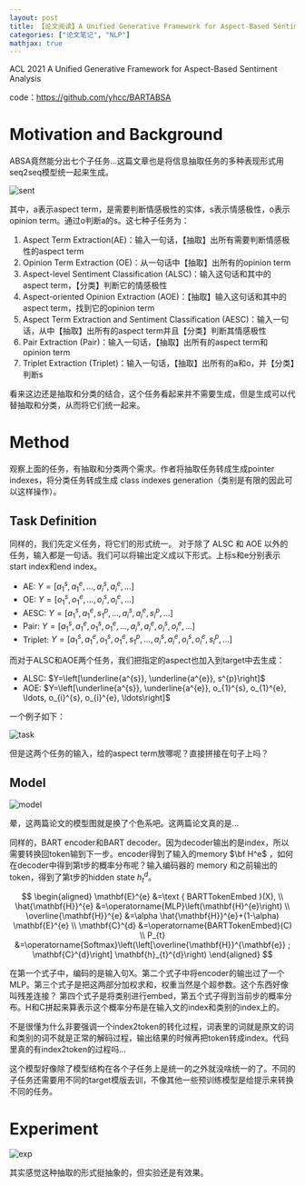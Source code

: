 ```yaml
---
layout: post
title: 【论文阅读】A Unified Generative Framework for Aspect-Based Sentiment Analysis
categories: ["论文笔记", "NLP"]
mathjax: true
---
```


ACL 2021 A Unified Generative Framework for Aspect-Based Sentiment Analysis

code：https://github.com/yhcc/BARTABSA

# Motivation and Background

ABSA竟然能分出七个子任务...这篇文章也是将信息抽取任务的多种表现形式用seq2seq模型统一起来生成。

![sent](../images/blog/sent_subtask.png)

其中，a表示aspect term，是需要判断情感极性的实体，s表示情感极性，o表示opinion term。通过o判断a的s。这七种子任务为：


1. Aspect Term Extraction(AE)：输入一句话，【抽取】出所有需要判断情感极性的aspect term
2. Opinion Term Extraction (OE)：从一句话中【抽取】出所有的opinion term
3. Aspect-level Sentiment Classification (ALSC)：输入这句话和其中的aspect term，【分类】判断它的情感极性
4. Aspect-oriented Opinion Extraction (AOE)：【抽取】输入这句话和其中的aspect term，找到它的opinion term
5. Aspect Term Extraction and Sentiment Classification (AESC)：输入一句话，从中【抽取】出所有的aspect term并且【分类】判断其情感极性
6. Pair Extraction (Pair)：输入一句话，【抽取】出所有的aspect term和opinion term
7. Triplet Extraction (Triplet)：输入一句话，【抽取】出所有的a和o，并【分类】判断s

看来这边还是抽取和分类的结合，这个任务看起来并不需要生成，但是生成可以代替抽取和分类，从而将它们统一起来。


# Method

观察上面的任务，有抽取和分类两个需求。作者将抽取任务转成生成pointer indexes，将分类任务转成生成 class indexes generation（类别是有限的因此可以这样操作）。

## Task Definition

同样的，我们先定义任务，将它们的形式统一。
对于除了 ALSC 和 AOE 以外的任务，输入都是一句话。我们可以将输出定义成以下形式。上标s和e分别表示start index和end index。
+ AE: $Y=[a_1^s, a_1^e, ..., a_i^s, a_i^e, ...]$
+ OE: $Y=[o_1^s, o_1^e, ..., o_i^s, o_i^e, ...]$
+ AESC: $Y=\left[a_{1}^{s}, a_{1}^{e}, s_{1}^{p}, \ldots, a_{i}^{s}, a_{i}^{e}, s_{i}^{p}, \ldots\right]$
+ Pair: $Y=\left[a_{1}^{s}, a_{1}^{e}, o_{1}^{s}, o_{1}^{e}, \ldots, a_{i}^{s}, a_{i}^{e}, o_{i}^{s}, o_{i}^{e}, \ldots\right]$
+ Triplet: $Y=\left[a_{1}^{s}, a_{1}^{e}, o_{1}^{s}, o_{1}^{e}, s_{1}^{p}, \ldots, a_{i}^{s}, a_{i}^{e}, o_{i}^{s}, o_i^e, s_i^p, \ldots\right]$

而对于ALSC和AOE两个任务，我们把指定的aspect也加入到target中去生成：
+ ALSC: $Y=\left[\underline{a^{s}}, \underline{a^{e}}, s^{p}\right]$
+ AOE: $Y=\left[\underline{a^{s}}, \underline{a^{e}}, o_{1}^{s}, o_{1}^{e}, \ldots, o_{i}^{s}, o_{i}^{e}, \ldots\right]$

一个例子如下：

![task](../images/blog/sent_example.png)

但是这两个任务的输入，给的aspect term放哪呢？直接拼接在句子上吗？

## Model

![model](../images/blog/sent_model.png)

晕，这两篇论文的模型图就是换了个色系吧。这两篇论文真的是...

同样的，BART encoder和BART decoder。因为decoder输出的是index，所以需要转换回token输到下一步。encoder得到了输入的memory $\bf H^e$ ，如何在decoder中得到第t步的概率分布呢？输入编码器的 memory 和之前输出的token，得到了第t步的hidden state $h_t^d$。

$$
\begin{aligned}
\mathbf{E}^{e} &=\text { BARTTokenEmbed }(X), \\
\hat{\mathbf{H}}^{e} &=\operatorname{MLP}\left(\mathbf{H}^{e}\right) \\
\overline{\mathbf{H}}^{e} &=\alpha \hat{\mathbf{H}}^{e}+(1-\alpha) \mathbf{E}^{e} \\
\mathbf{C}^{d} &=\operatorname{BARTTokenEmbed}(C) \\
P_{t} &=\operatorname{Softmax}\left(\left[\overline{\mathbf{H}}^{\mathbf{e}} ; \mathbf{C}^{d}\right] \mathbf{h}_{t}^{d}\right)
\end{aligned}
$$

在第一个式子中，编码的是输入句X。第二个式子中将encoder的输出过了一个MLP。第三个式子是把这两部分加权求和，权重当然是个超参数。这个东西好像叫残差连接？
第四个式子是将类别进行embed，第五个式子得到当前步的概率分布。H和C拼起来算表示这个概率分布是在输入文的index和类别的index上的。

不是很懂为什么非要强调一个index2token的转化过程，词表里的词就是原文的词和类别的词不就是正常的解码过程，输出结果的时候再把token转成index。代码里真的有index2token的过程吗...

这个模型好像除了模型结构在各个子任务上是统一的之外就没啥统一的了。不同的子任务还需要用不同的target模版去训，不像其他一些预训练模型是给提示来转换不同的任务。

# Experiment


![exp](../images/blog/sent_exp.png)

其实感觉这种抽取的形式挺抽象的，但实验还是有效果。